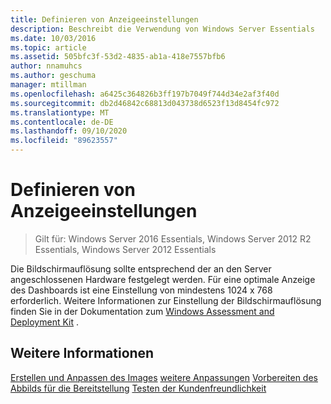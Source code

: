 ```yaml
---
title: Definieren von Anzeigeeinstellungen
description: Beschreibt die Verwendung von Windows Server Essentials
ms.date: 10/03/2016
ms.topic: article
ms.assetid: 505bfc3f-53d2-4835-ab1a-418e7557bfb6
author: nnamuhcs
ms.author: geschuma
manager: mtillman
ms.openlocfilehash: a6425c364826b3ff197b7049f744d34e2af3f40d
ms.sourcegitcommit: db2d46842c68813d043738d6523f13d8454fc972
ms.translationtype: MT
ms.contentlocale: de-DE
ms.lasthandoff: 09/10/2020
ms.locfileid: "89623557"
---
```

# <a name="define-display-settings"></a>Definieren von Anzeigeeinstellungen

>Gilt für: Windows Server 2016 Essentials, Windows Server 2012 R2 Essentials, Windows Server 2012 Essentials

Die Bildschirmauflösung sollte entsprechend der an den Server angeschlossenen Hardware festgelegt werden. Für eine optimale Anzeige des Dashboards ist eine Einstellung von mindestens 1024 x 768 erforderlich. Weitere Informationen zur Einstellung der Bildschirmauflösung finden Sie in der Dokumentation zum [Windows Assessment and Deployment Kit](https://go.microsoft.com/fwlink/?LinkId=248694) .

## <a name="see-also"></a>Weitere Informationen
 [Erstellen und Anpassen des Images](Creating-and-Customizing-the-Image.md) [weitere Anpassungen](Additional-Customizations.md) [Vorbereiten des Abbilds für die Bereitstellung](Preparing-the-Image-for-Deployment.md) [Testen der Kundenfreundlichkeit](Testing-the-Customer-Experience.md)